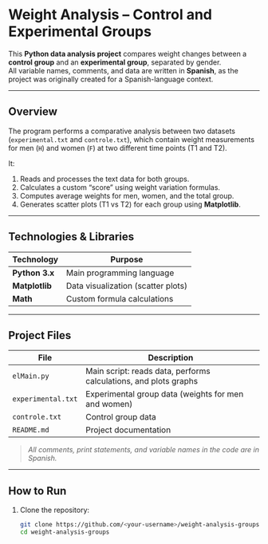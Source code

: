 #  Weight Analysis – Control and Experimental Groups

This **Python data analysis project** compares weight changes between a **control group** and an **experimental group**, separated by gender.  
All variable names, comments, and data are written in **Spanish**, as the project was originally created for a Spanish-language context.

---

##  Overview

The program performs a comparative analysis between two datasets (`experimental.txt` and `controle.txt`), which contain weight measurements for men (`H`) and women (`F`) at two different time points (T1 and T2).

It:
1. Reads and processes the text data for both groups.  
2. Calculates a custom “score” using weight variation formulas.  
3. Computes average weights for men, women, and the total group.  
4. Generates scatter plots (T1 vs T2) for each group using **Matplotlib**.

---

##  Technologies & Libraries

| Technology | Purpose |
|-------------|----------|
| **Python 3.x** | Main programming language |
| **Matplotlib** | Data visualization (scatter plots) |
| **Math** | Custom formula calculations |

---

##  Project Files

| File | Description |
|------|--------------|
| `elMain.py` | Main script: reads data, performs calculations, and plots graphs |
| `experimental.txt` | Experimental group data (weights for men and women) |
| `controle.txt` | Control group data |
| `README.md` | Project documentation |

>  *All comments, print statements, and variable names in the code are in Spanish.*

---

##  How to Run

1. Clone the repository:
   ```bash
   git clone https://github.com/<your-username>/weight-analysis-groups.git
   cd weight-analysis-groups


